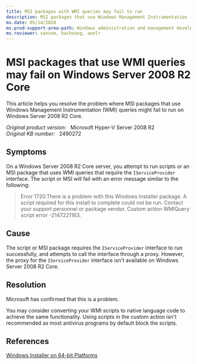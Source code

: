 ```yaml
---
title: MSI packages with WMI queries may fail to run
description: MSI packages that use Windows Management Instrumentation (WMI) queries might fail to run on Windows Server 2008 R2 Core. Provides a resolution.
ms.date: 05/14/2020
ms.prod-support-area-path: Windows administration and management development
ms.reviewer: sansom, bachoang, axelr
---
```

# MSI packages that use WMI queries may fail on Windows Server 2008 R2 Core

This article helps you resolve the problem where MSI packages that use Windows Management Instrumentation (WMI) queries might fail to run on Windows Server 2008 R2 Core.

_Original product version:_ &nbsp; Microsoft Hyper-V Server 2008 R2  
_Original KB number:_ &nbsp; 2490272

## Symptoms

On a Windows Server 2008 R2 Core server, you attempt to run scripts or an MSI package that uses WMI queries that require the `IServiceProvider` interface. The script or MSI will fail with an error message similar to the following:

> Error 1720.There is a problem with this Windows Installer package. A script required for this install to complete could not be run. Contact your support personnel or package vendor. Custom action WMIQuery script error -2147221163.

## Cause

The script or MSI package requires the `IServiceProvider` interface to run successfully, and attempts to call the interface through a proxy. However, the proxy for the `IServiceProvider` interface isn't available on Windows Server 2008 R2 Core.

## Resolution

Microsoft has confirmed that this is a problem.

You may consider converting your WMI scripts to native language code to achieve the same functionality. Using scripts in the custom action isn't recommended as most antivirus programs by default block the scripts.

## References

[Windows Installer on 64-bit Platforms](https://devblogs.microsoft.com/setup/windows-installer-on-64-bit-platforms/)
